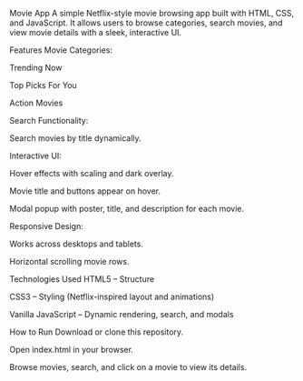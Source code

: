 Movie App
A simple Netflix-style movie browsing app built with HTML, CSS, and JavaScript.
It allows users to browse categories, search movies, and view movie details with a sleek, interactive UI.

Features
Movie Categories:

Trending Now

Top Picks For You

Action Movies

Search Functionality:

Search movies by title dynamically.

Interactive UI:

Hover effects with scaling and dark overlay.

Movie title and buttons appear on hover.

Modal popup with poster, title, and description for each movie.

Responsive Design:

Works across desktops and tablets.

Horizontal scrolling movie rows.

Technologies Used
HTML5 – Structure

CSS3 – Styling (Netflix-inspired layout and animations)

Vanilla JavaScript – Dynamic rendering, search, and modals

How to Run
Download or clone this repository.

Open index.html in your browser.

Browse movies, search, and click on a movie to view its details.

